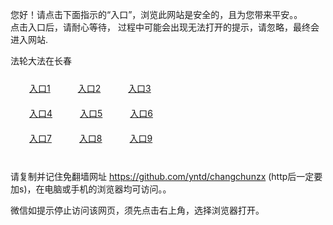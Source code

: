 您好！请点击下面指示的“入口”，浏览此网站是安全的，且为您带来平安。。 <br/>
点击入口后，请耐心等待， 过程中可能会出现无法打开的提示，请忽略，最终会进入网站. </br>

法轮大法在长春<br/>
<div style="padding:10px"><a style="margin:20px" target="_blank" href="https://d35wgi0axia6c3.cloudfront.net/2Qpsp?mvxmu" id="ccLink1" rel="nofollow">入口1</a> <a target="_blank" style="margin:20px" href="https://d3f4xuzqjy8b7k.cloudfront.net/2Qpsp?zpydzgi" id="ccLink2" rel="nofollow">入口2</a> <a style="margin:20px" target="_blank" href="https://d1kz1y8923kg2r.cloudfront.net/2Qpsp?bywpgl" id="ccLink3" rel="nofollow">入口3</a></div>

<div style="padding:10px" ><a style="margin:20px" target="_blank" href="https://d35wgi0axia6c3.cloudfront.net/2Qpsp?mvxmu" id="ccLink4" rel="nofollow">入口4</a> <a style="margin:20px" href="https://d3f4xuzqjy8b7k.cloudfront.net/2Qpsp?zpydzgi" target="_blank" id="ccLink5" rel="nofollow">入口5</a> <a style="margin:20px" href="https://d1kz1y8923kg2r.cloudfront.net/2Qpsp?bywpgl" target="_blank" id="ccLink6" rel="nofollow">入口6</a></div>

<div style="padding:10px"><a style="margin:20px" target="_blank" href="https://d35wgi0axia6c3.cloudfront.net/2Qpsp?mvxmu" id="ccLink7" rel="nofollow">入口7</a> <a style="margin:20px" href="https://d3f4xuzqjy8b7k.cloudfront.net/2Qpsp?zpydzgi" target="_blank" id="ccLink8" rel="nofollow">入口8</a> <a style="margin:20px" target="_blank" href="https://d1kz1y8923kg2r.cloudfront.net/2Qpsp?bywpgl" id="ccLink9" rel="nofollow">入口9</a></div>

<br/>



请复制并记住免翻墙网址 https://github.com/yntd/changchunzx (http后一定要加s)，在电脑或手机的浏览器均可访问。。<br/>

微信如提示停止访问该网页，须先点击右上角，选择浏览器打开。
